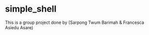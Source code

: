 # simple_shell
This is a group project done by (Sarpong Twum Barimah &amp; Francesca Asiedu  Asare)
